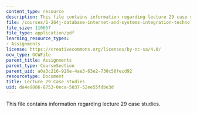 ```yaml
---
content_type: resource
description: This file contains information regarding lecture 29 case studies.
file: /courses/1-264j-database-internet-and-systems-integration-technologies-fall-2013/da4e988687530eca503752ee55fdbe3d_MIT1_264JF13_L29_case.pdf
file_size: 110657
file_type: application/pdf
learning_resource_types:
- Assignments
license: https://creativecommons.org/licenses/by-nc-sa/4.0/
ocw_type: OCWFile
parent_title: Assignments
parent_type: CourseSection
parent_uid: a0a3c216-926e-4ae3-63e2-730c50fecd92
resourcetype: Document
title: Lecture 29 Case Studies
uid: da4e9886-8753-0eca-5037-52ee55fdbe3d
---
```

This file contains information regarding lecture 29 case studies.